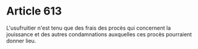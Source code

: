 # Article 613

L'usufruitier n'est tenu que des frais des procès qui concernent la jouissance et des autres condamnations auxquelles ces procès pourraient donner lieu.